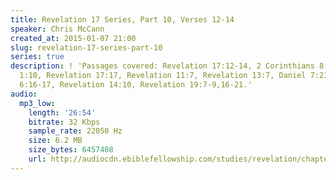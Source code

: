 ```yaml
---
title: Revelation 17 Series, Part 10, Verses 12-14
speaker: Chris McCann
created_at: 2015-01-07 21:00
slug: revelation-17-series-part-10
series: true
description: ! 'Passages covered: Revelation 17:12-14, 2 Corinthians 8:10, 1 Corinthians
  1:10, Revelation 17:17, Revelation 11:7, Revelation 13:7, Daniel 7:21-26, Revelation
  6:16-17, Revelation 14:10, Revelation 19:7-9,16-21.'
audio:
  mp3_low:
    length: '26:54'
    bitrate: 32 Kbps
    sample_rate: 22050 Hz
    size: 6.2 MB
    size_bytes: 6457408
    url: http://audiocdn.ebiblefellowship.com/studies/revelation/chapter-17/2015.01.07_McCann_-_Revelation_17_Series_Part_10.mp3
---
```

